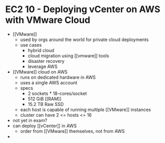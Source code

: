 # EC2 10 - Deploying vCenter on AWS with VMware Cloud

- [[VMware]]
  - used by orgs around the world for private cloud deployments
  - use cases
    - hybrid cloud
    - cloud migration using [[vmware]] tools
    - disaster recovery
    - leverage AWS
- [[VMware]] cloud on AWS
  - runs on dedicated hardware in AWS
  - uses a single AWS account
  - specs
    - 2 sockets * 18-cores/socket
    - 512 GiB [[RAM]]
    - 15.2 TB Raw SSD
  - each host is capable of running multiple [[VMware]] instances
  - cluster can have 2 <= hosts <= 16
- not yet in exam?
- can deploy [[vCenter]] in AWS
  - order from [[VMware]] themselves, not from AWS
- 